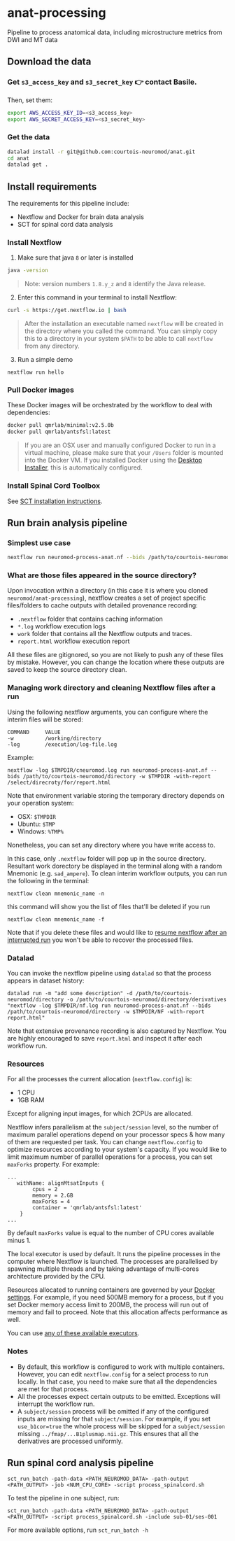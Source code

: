 # anat-processing
Pipeline to process anatomical data, including microstructure metrics from DWI and MT data

## Download the data

### Get `s3_access_key` and `s3_secret_key` 👉 contact Basile.
Then, set them:
```bash
export AWS_ACCESS_KEY_ID=<s3_access_key>
export AWS_SECRET_ACCESS_KEY=<s3_secret_key>
```

### Get the data
```bash
datalad install -r git@github.com:courtois-neuromod/anat.git
cd anat
datalad get .
```

## Install requirements

The requirements for this pipeline include:
- Nextflow and Docker for brain data analysis
- SCT for spinal cord data analysis

### Install Nextflow
1. Make sure that java `8` or later is installed
```bash
java -version
```
> Note: version numbers `1.8.y_z` and `8` identify the Java release.

2. Enter this command in your terminal to install Nextflow:
```bash
curl -s https://get.nextflow.io | bash
```
> After the installation an executable named `nextflow` will be created in the directory where you called the command. You can simply copy this to a directory in your system `$PATH` to be able to call `nextflow` from any directory. 

3. Run a simple demo 
```
nextflow run hello
```

### Pull Docker images
These Docker images will be orchestrated by the workflow to deal with dependencies:

```bash
docker pull qmrlab/minimal:v2.5.0b
docker pull qmrlab/antsfsl:latest
```

> If you are an OSX user and manually configured Docker to run in a virtual machine, please make sure that your `/Users` folder is mounted into the Docker VM. If you installed Docker using the [Desktop Installer](https://docs.docker.com/docker-for-mac/install/), this is automatically configured. 

### Install Spinal Cord Toolbox

See [SCT installation instructions](https://spinalcordtoolbox.com/en/latest/user_section/installation.html). 


## Run brain analysis pipeline

### Simplest use case

```bash
nextflow run neuromod-process-anat.nf --bids /path/to/courtois-neuromod/directory -with-report report.html
```

### What are those files appeared in the source directory? 

Upon invocation within a directory (in this case it is where you cloned `neuromod/anat-processing`), nextflow creates a 
set of project specific files/folders to cache outputs with detailed provenance recording: 

- `.nextflow` folder that contains caching information 
- `*.log` workflow execution logs 
- `work` folder that contains all the Nextflow outputs and traces. 
- `report.html` workflow execution report 

All these files are gitignored, so you are not likely to push any of these files by mistake. However, you can change the location 
where these outputs are saved to keep the source directory clean.

### Managing work directory and cleaning Nextflow files after a run

Using the following nextflow arguments, you can configure where the interim files will be stored:

```
COMMAND     VALUE
-w          /working/directory
-log        /execution/log-file.log
```

Example: 

```
nextflow -log $TMPDIR/cneuromod.log run neuromod-process-anat.nf --bids /path/to/courtois-neuromod/directory -w $TMPDIR -with-report /select/direcroty/for/report.html
```

Note that environment variable storing the temporary directory depends on your operation system:
- OSX:      `$TMPDIR`
- Ubuntu:   `$TMP`
- Windows:  `%TMP%`

Nonetheless, you can set any directory where you have write access to. 

In this case, only `.nextflow` folder will pop up in the source directory. Resultant work dorectory  be displayed in the 
terminal along with a random Mnemonic (e.g. `sad_ampere`). To clean interim workflow outputs, you can run the following 
in the terminal:

```
nextflow clean mnemonic_name -n
```

this command will show you the list of files that'll be deleted if you run

```
nextflow clean mnemonic_name -f
```

Note that if you delete these files and would like to [resume nextflow after an interrupted run](https://www.nextflow.io/blog/2019/demystifying-nextflow-resume.html) you won't be able to 
recover the processed files. 

### Datalad 

You can invoke the nextflow pipeline using `datalad` so that the process appears in dataset history:

```
datalad run -m "add some description" -d /path/to/courtois-neuromod/directory -o /path/to/courtois-neuromod/directory/derivatives "nextflow -log $TMPDIR/nf.log run neuromod-process-anat.nf --bids /path/to/courtois-neuromod/directory -w $TMPDIR/NF -with-report report.html"
```

Note that extensive provenance recording is also captured by Nextflow. You are highly encouraged to save `report.html` and inspect it after each workflow run.

### Resources 

For all the processes the current allocation (`nextflow.config`) is: 

- 1 CPU
- 1GB RAM

Except for aligning input images, for which 2CPUs are allocated. 

Nextflow infers parallelism at the `subject/session` level, so the number of maximum parallel operations depend on 
your processor specs & how many of them are requested per task. You can change `nextflow.config` to optimize resources 
according to your system's capacity. If you would like to limit maximum number of parallel operations for a process, 
you can set `maxForks` property. For example:  

```
...
   withName: alignMtsatInputs {
        cpus = 2
        memory = 2.GB
        maxForks = 4
        container = 'qmrlab/antsfsl:latest'
    }
...
```

By default `maxForks` value is equal to the number of CPU cores available minus 1. 

The local executor is used by default. It runs the pipeline processes in the computer where Nextflow is launched. The processes are 
parallelised by spawning multiple threads and by taking advantage of multi-cores architecture provided by the CPU.

Resources allocated to running containers are governed by your [Docker settings](https://docs.docker.com/config/containers/resource_constraints/). For example, if you need 500MB memory for a process, but if you set Docker memory access limit to 200MB, the process will run 
out of memory and fail to proceed. Note that this allocation affects performance as well.

You can use [any of these available executors](https://www.nextflow.io/docs/latest/executor.html).

### Notes 

- By default, this workflow is configured to work with multiple containers. However, you can edit `nextflow.config` for a select 
process to run locally. In that case, you need to make sure that all the dependencies are met for that process.
- All the processes expect certain outputs to be emitted. Exceptions will interrupt the workflow run. 
- A `subject/session` process will be omitted if any of the configured inputs are missing for that `subject/session`. For example, 
if you set `use_b1cor=true` the whole process will be skipped for a `subject/session` missing `../fmap/...B1plusmap.nii.gz`. This ensures that 
all the derivatives are processed uniformly.

## Run spinal cord analysis pipeline

```
sct_run_batch -path-data <PATH_NEUROMOD_DATA> -path-output <PATH_OUTPUT> -job <NUM_CPU_CORE> -script process_spinalcord.sh
```

To test the pipeline in one subject, run:
```
sct_run_batch -path-data <PATH_NEUROMOD_DATA> -path-output <PATH_OUTPUT> -script process_spinalcord.sh -include sub-01/ses-001
```

For more available options, run `sct_run_batch -h`
